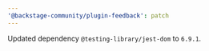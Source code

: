 ```yaml
---
'@backstage-community/plugin-feedback': patch
---
```


Updated dependency `@testing-library/jest-dom` to `6.9.1`.
